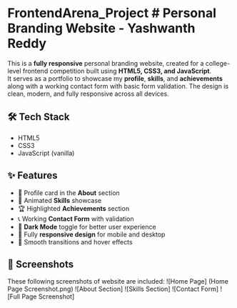 # FrontendArena_Project   # Personal Branding Website - Yashwanth Reddy

This is a **fully responsive** personal branding website, created for a college-level frontend competition built using **HTML5, CSS3, and JavaScript**.  
It serves as a portfolio to showcase my **profile**, **skills**, and **achievements** along with a working contact form with basic form validation.
The design is clean, modern, and fully responsive across all devices.

## 🛠 Tech Stack

- HTML5
- CSS3
- JavaScript (vanilla)

## ✨ Features
- 👤 Profile card in the **About** section
- 🚀 Animated **Skills** showcase
- 🏆 Highlighted **Achievements** section
- 📞 Working **Contact Form** with validation
- 🌙 **Dark Mode** toggle for better user experience
- 📱 Fully **responsive design** for mobile and desktop
- 🎨 Smooth transitions and hover effects

## 📸 Screenshots
These following screenshots of website are included:
![Home Page] (Home Page Screenshot.png)
![About Section]
![Skills Section]
![Contact Form]
![Full Page Screenshot]
